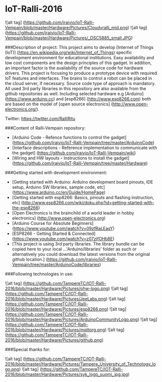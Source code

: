 # IoT-Ralli-2016
![alt tag] (https://github.com/jraivio/IoT-Ralli-Vempain/blob/master/Hardware/Pictures/Cloudyralli_mid.png) ![alt tag] (https://github.com/jraivio/IoT-Ralli-Vempain/blob/master/Hardware/Pictures/_DSC5885_small.JPG)

###Description of project:
This project aims to develop [Internet of Things (IoT)] (https://en.wikipedia.org/wiki/Internet_of_Things) specific development environment for educational institutions. Easy availability and low cost components are the design principles of this gadget. In addition, an important factor is the availability of the source code for hardware drivers. This project is focusing to produce a prototype device with required IoT features and interfaces. The brains to control a robot can be placed in the cloud server, if necessary.
Source code type of approach is mandatory. All used 3rd party libraries in this repository are also available from the github repositories as well. Including selected hardware e.g [Arduino] (https://www.arduino.cc) and [esp8266] (http://www.esp8266.com) both are based on the model of [open source electronics] (http://www.open-electronics.org/).  

Twitter: https://twitter.com/RalliRitu

###Content of Ralli-Vempain repository:     
- [Arduino Code - Refence functions to control the gadget] (https://github.com/jraivio/IoT-Ralli-Vempain/tree/master/ArduinoCode)    
- [Interface descriptions - Reference implementation to communicate with the gadget] (https://github.com/jraivio/IoT-Ralli-Vempain/wiki)  
- [Wiring and HW layouts - Instructions to install the gadget] (https://github.com/jraivio/IoT-Ralli-Vempain/tree/master/Hardware)  

###Getting started with development environment:        
- [Getting started with Arduino: Arduino development board pinouts, IDE setup, Arduino SW libraries, sample code, etc] (https://www.arduino.cc/en/Guide/HomePage)   
- [Getting started with esp8266: Basics, pinouts and flashing instruction, etc] (http://www.esp8266.com/wiki/doku.php?id=getting-started-with-the-esp8266)    
- [Open Electronics is the brainchild of a world leader in hobby electronics] (http://www.open-electronics.org)   
- [Arduino Course for Absolute Beginners] (https://www.youtube.com/watch?v=09zfRaLEasY)    
- [ESP8266 - Getting Started & Connected] (https://www.youtube.com/watch?v=z07zjfOHb8E)    
- [This project is using 3rd party libraries. The library bundle can be copied here to your local ...'Arduino/libraries' folder as such or alternatively you could download the latest versions from the original github location.] (https://github.com/jraivio/IoT-Ralli-Vempain/tree/master/ArduinoCode/libraries)     

###Following technologies in use:

![alt tag] (https://github.com/TampereTC/IOT-Ralli-2016/blob/master/Hardware/Pictures/ohw-logo.png) ![alt tag] (https://github.com/TampereTC/IOT-Ralli-2016/blob/master/Hardware/Pictures/JeeLabs.png) ![alt tag] (https://github.com/TampereTC/IOT-Ralli-2016/blob/master/Hardware/Pictures/esp8266.png)  ![alt tag] (https://github.com/TampereTC/IOT-Ralli-2016/blob/master/Hardware/Pictures/ArduinoCommunityLogo.png) ![alt tag] (https://github.com/TampereTC/IOT-Ralli-2016/blob/master/Hardware/Pictures/mqttorg.png) ![alt tag] (https://github.com/TampereTC/IOT-Ralli-2016/blob/master/Hardware/Pictures/github.png) 

###Special thanks for:

![alt tag] (https://github.com/TampereTC/IOT-Ralli-2016/blob/master/Hardware/Pictures/Tampere_University_of_Technology_logo.png) ![alt tag] (https://github.com/TampereTC/IOT-Ralli-2016/blob/master/Hardware/Pictures/syk_logo_suomi_jpg.jpg)


 
